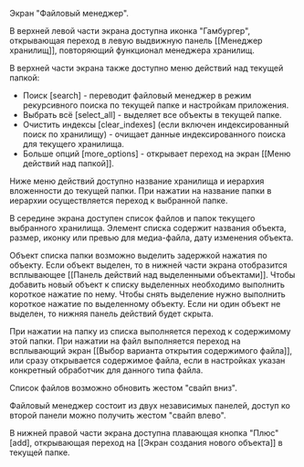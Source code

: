 Экран "Файловый менеджер".

В верхней левой части экрана доступна иконка "Гамбургер", открывающая переход в левую выдвижную панель [[Менеджер хранилищ]], повторяющий функционал менеджера хранилищ.

В верхней части экрана также доступно меню действий над текущей папкой: 
* Поиск [search] - переводит файловый менеджер в режим рекурсивного поиска по текущей папке и настройкам приложения.
* Выбрать всё [select_all] - выделяет все объекты в текущей папке.
* Очистить индексы [clear_indexes] (если включен индексированный поиск по хранилищу) - очищает данные индексированного поиска для текущего хранилища.
* Больше опций [more_options] - открывает переход на экран [[Меню действий над папкой]].

Ниже меню действий доступно название хранилища и иерархия вложенности до текущей папки. При нажатии на название папки в иерархии осуществляется переход к выбранной папке.

В середине экрана доступен список файлов и папок текущего выбранного хранилища. Элемент списка содержит названия объекта, размер, иконку или превью для медиа-файла, дату изменения объекта.

Объект списка папки возможно выделить задержкой нажатия по объекту. Если объект выделен, то в нижней части экрана отобразится всплывающее [[Панель действий над выделенными объектами]]. Чтобы добавить новый объект к списку выделенных необходимо выполнить короткое нажатие по нему. Чтобы снять выделение нужно выполнить короткое нажатие по выделенному объекту. Если ни один объект не выделен, то нижняя панель действий будет скрыта.

При нажатии на папку из списка выполняется переход к содержимому этой папки.
При нажатии на файл выполняется переход на всплывающий экран [[Выбор варианта открытия содержимого файла]], или сразу открывается содержимое файла, если в настройках указан конкретный обработчик для данного типа файла.

Список файлов возможно обновить жестом "свайп вниз".

Файловый менеджер состоит из двух независимых панелей, доступ ко второй панели можно получить жестом "свайп влево".

В нижней правой части экрана доступна плавающая кнопка "Плюс" [add], открывающая переход на [[Экран создания нового объекта]] в текущей папке.